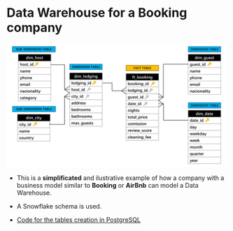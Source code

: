 # Data Warehouse for a Booking company

![](./snowflake_schema.png)

* This is a **simplificated** and ilustrative example of how a company with a business model similar to **Booking** or **AirBnb** can model a Data Warehouse.

* A Snowflake schema is used.

* [Code for the tables creation in PostgreSQL](./table-creation.sql)

